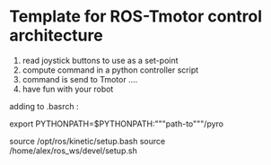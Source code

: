 # Template for ROS-Tmotor control architecture

1) read joystick buttons to use as a set-point
2) compute command in a python controller script
3) command is send to Tmotor ....
4) have fun with your robot


adding to .basrch :

export PYTHONPATH=$PYTHONPATH:"""path-to"""/pyro

source /opt/ros/kinetic/setup.bash
source /home/alex/ros_ws/devel/setup.sh
